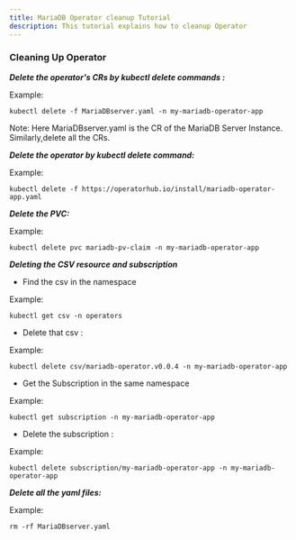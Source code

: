 ```yaml
---
title: MariaDB Operator cleanup Tutorial
description: This tutorial explains how to cleanup Operator
---
```



### Cleaning Up Operator




***Delete the operator's CRs by kubectl delete commands :***

 

Example:
 
 ```
 kubectl delete -f MariaDBserver.yaml -n my-mariadb-operator-app 
 ```

Note: Here MariaDBserver.yaml is the CR of the MariaDB Server Instance.
Similarly,delete all the CRs.
 

***Delete the operator by kubectl delete command:***
 
 
 Example:
 
 ```
 kubectl delete -f https://operatorhub.io/install/mariadb-operator-app.yaml
 ```
 

***Delete the PVC:***
 
  
 Example:
 
 ```
 kubectl delete pvc mariadb-pv-claim -n my-mariadb-operator-app
 ```


***Deleting the CSV resource and subscription***

- Find the csv in the namespace

Example:

```
kubectl get csv -n operators
```

- Delete that csv :

Example:

```
kubectl delete csv/mariadb-operator.v0.0.4 -n my-mariadb-operator-app
```

- Get the Subscription in the same namespace 

Example:

```
kubectl get subscription -n my-mariadb-operator-app
```

- Delete the subscription :

Example:

```
kubectl delete subscription/my-mariadb-operator-app -n my-mariadb-operator-app
```


 
***Delete all the yaml files:***
 
 Example:
 
  ```
  rm -rf MariaDBserver.yaml
  ```
  


